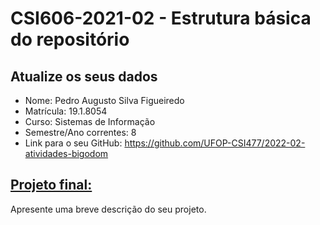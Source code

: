 # **CSI606-2021-02 - Estrutura básica do repositório**

## Atualize os seus dados

- Nome: Pedro Augusto Silva Figueiredo
- Matrícula: 19.1.8054
- Curso: Sistemas de Informação
- Semestre/Ano correntes: 8
- Link para o seu GitHub: https://github.com/UFOP-CSI477/2022-02-atividades-bigodom

## [Projeto final:](./Projeto/README.md)

Apresente uma breve descrição do seu projeto.
